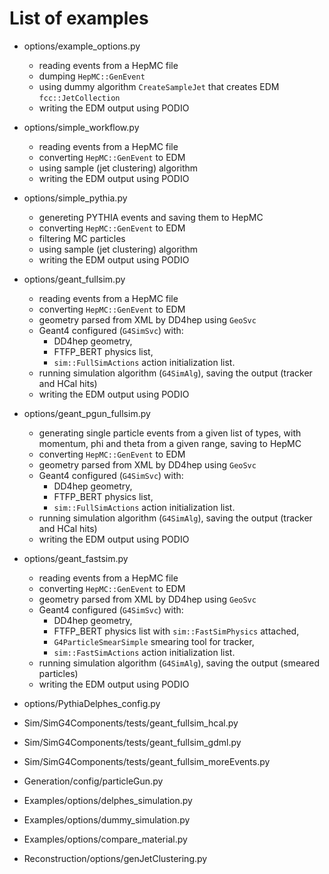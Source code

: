List of examples
====

* options/example_options.py
  * reading events from a HepMC file
  * dumping `HepMC::GenEvent`
  * using dummy algorithm `CreateSampleJet` that creates EDM `fcc::JetCollection`
  * writing the EDM output using PODIO

* options/simple_workflow.py
  * reading events from a HepMC file
  * converting `HepMC::GenEvent` to EDM
  * using sample (jet clustering) algorithm
  * writing the EDM output using PODIO

* options/simple_pythia.py
  * genereting PYTHIA events and saving them to HepMC
  * converting `HepMC::GenEvent` to EDM
  * filtering MC particles
  * using sample (jet clustering) algorithm
  * writing the EDM output using PODIO

* options/geant_fullsim.py
  * reading events from a HepMC file
  * converting `HepMC::GenEvent` to EDM
  * geometry parsed from XML by DD4hep using `GeoSvc`
  * Geant4 configured (`G4SimSvc`) with:
    * DD4hep geometry,
    * FTFP_BERT physics list,
    * `sim::FullSimActions` action initialization list.
  * running simulation algorithm (`G4SimAlg`), saving the output (tracker and HCal hits)
  * writing the EDM output using PODIO

* options/geant_pgun_fullsim.py
  * generating single particle events from a given list of types,
    with momentum, phi and theta from a given range,
    saving to HepMC
  * converting `HepMC::GenEvent` to EDM
  * geometry parsed from XML by DD4hep using `GeoSvc`
  * Geant4 configured (`G4SimSvc`) with:
    * DD4hep geometry,
    * FTFP_BERT physics list,
    * `sim::FullSimActions` action initialization list.
  * running simulation algorithm (`G4SimAlg`), saving the output (tracker and HCal hits)
  * writing the EDM output using PODIO

* options/geant_fastsim.py
  * reading events from a HepMC file
  * converting `HepMC::GenEvent` to EDM
  * geometry parsed from XML by DD4hep using `GeoSvc`
  * Geant4 configured (`G4SimSvc`) with:
    * DD4hep geometry,
    * FTFP_BERT physics list with `sim::FastSimPhysics` attached,
    * `G4ParticleSmearSimple` smearing tool for tracker,
    * `sim::FastSimActions` action initialization list.
  * running simulation algorithm (`G4SimAlg`), saving the output (smeared particles)
  * writing the EDM output using PODIO

* options/PythiaDelphes_config.py





* Sim/SimG4Components/tests/geant_fullsim_hcal.py
* Sim/SimG4Components/tests/geant_fullsim_gdml.py
* Sim/SimG4Components/tests/geant_fullsim_moreEvents.py

* Generation/config/particleGun.py
* Examples/options/delphes_simulation.py
* Examples/options/dummy_simulation.py
* Examples/options/compare_material.py
* Reconstruction/options/genJetClustering.py
